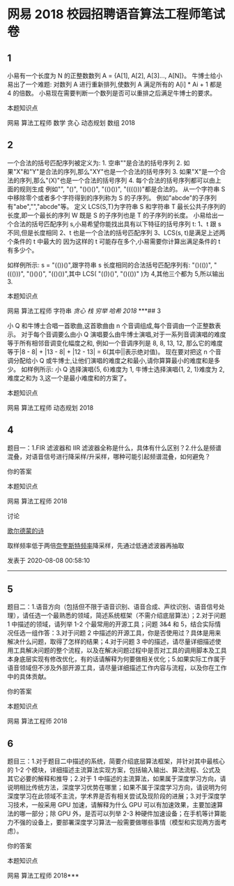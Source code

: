 # 网易 2018 校园招聘语音算法工程师笔试卷

## 1

小易有一个长度为 N 的正整数数列 A = {A[1], A[2], A[3]..., A[N]}。
牛博士给小易出了一个难题:
对数列 A 进行重新排列,使数列 A 满足所有的 A[i] * Ai + 1 都是 4 的倍数。
小易现在需要判断一个数列是否可以重排之后满足牛博士的要求。

本题知识点

网易 算法工程师 数学 贪心 动态规划 数组 2018

## 2

一个合法的括号匹配序列被定义为:
1\. 空串""是合法的括号序列
2\. 如果"X"和"Y"是合法的序列,那么"XY"也是一个合法的括号序列
3\. 如果"X"是一个合法的序列,那么"(X)"也是一个合法的括号序列
4\. 每个合法的括号序列都可以由上面的规则生成
例如"", "()", "()()()", "(()())", "(((()))"都是合法的。
从一个字符串 S 中移除零个或者多个字符得到的序列称为 S 的子序列。
例如"abcde"的子序列有"abe","","abcde"等。
定义 LCS(S,T)为字符串 S 和字符串 T 最长公共子序列的长度,即一个最长的序列 W 既是 S 的子序列也是 T 的子序列的长度。
小易给出一个合法的括号匹配序列 s,小易希望你能找出具有以下特征的括号序列 t:
1、t 跟 s 不同,但是长度相同
2、t 也是一个合法的括号匹配序列
3、LCS(s, t)是满足上述两个条件的 t 中最大的
因为这样的 t 可能存在多个,小易需要你计算出满足条件的 t 有多少个。

如样例所示: s = "(())()",跟字符串 s 长度相同的合法括号匹配序列有:
"()(())", "((()))", "()()()", "(()())",其中 LCS( "(())()", "()(())" )为 4,其他三个都为 5,所以输出 3.

本题知识点

网易 算法工程师 字符串 *贪心 栈 *穷举 哈希 *2018*** ***## 3

小 Q 和牛博士合唱一首歌曲,这首歌曲由 n 个音调组成,每个音调由一个正整数表示。
对于每个音调要么由小 Q 演唱要么由牛博士演唱,对于一系列音调演唱的难度等于所有相邻音调变化幅度之和, 例如一个音调序列是 8, 8, 13, 12, 那么它的难度等于|8 - 8| + |13 - 8| + |12 - 13| = 6(其中||表示绝对值)。
现在要对把这 n 个音调分配给小 Q 或牛博士,让他们演唱的难度之和最小,请你算算最小的难度和是多少。
如样例所示: 小 Q 选择演唱{5, 6}难度为 1, 牛博士选择演唱{1, 2, 1}难度为 2,难度之和为 3,这一个是最小难度和的方案了。

本题知识点

网易 算法工程师 动态规划 2018

## 4

题目一：1.FIR 滤波器和 IIR 滤波器全称是什么，具体有什么区别？2.什么是频谱混叠，对语音信号进行降采样/升采样，哪种可能引起频谱混叠，如何避免？

你的答案

本题知识点

网易 算法工程师 2018

讨论

[歌尔德蒙的诗](https://www.nowcoder.com/profile/379555887)

取样频率低于两倍[奈奎斯特频率](https://baike.baidu.com/item/%E5%A5%88%E5%A5%8E%E6%96%AF%E7%89%B9%E9%A2%91%E7%8E%87/6047805)降采样，先通过低通滤波器再抽取

发表于 2020-08-08 00:58:10

* * *

## 5

题目二：1.语音方向（包括但不限于语音识别、语音合成、声纹识别、语音信号处理），请任选一个最熟悉的领域，简述系统框架（不需介绍底层算法）；2.对于问题 1 中描述的领域，请列举 1-2 个最常用的开源工具；问题 3&4 和 5，结合实际情况任选一组作答：3.对于问题 2 中描述的开源工具，你是否使用过？具体是用来解决什么问题，取得了怎样的结果；4.对于问题 3 中的描述，请尽量详细描述使用工具解决问题的整个流程，以及在解决问题过程中是否对工具的调用脚本及工具本身底层实现有修改优化，有的话请解释为何要做相关优化；5.如果实际工作属于语音领域但不涉及外部开源工具，请尽量详细描述工作内容与流程，以及你在工作中的具体贡献。

你的答案

本题知识点

网易 算法工程师 2018

## 6

题目三：1.对于题目二中描述的系统，简要介绍底层算法框架，并针对其中最核心的 1-2 个模块，详细描述主流算法实现方案，包括输入输出、算法流程、公式及其它必要的解释和推导；2.对于 1 中描述的主流算法，如果属于深度学习方向，请说明相比传统方法，深度学习优势在哪里；如果不属于深度学习方向，请说明为何深度学习在此领域不主流，学术界是否有相关尝试及现阶段的进展；3.对于深度学习技术，一般采用 GPU 加速，请解释为什么 GPU 可以有加速效果，主要加速算法的哪一部分；除 GPU 外，是否可以列举 2-3 种硬件加速设备；在手机等计算能力不强的设备上，要部署深度学习算法一般需要做哪些事情（模型和实现两方面考虑）。

你的答案

本题知识点

网易 算法工程师 2018***